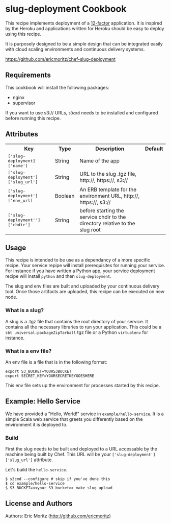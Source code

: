 # slug-deployment Cookbook

This recipe implements deployment of a
[12-factor](http://12factor.net/) application.  It is inspired by the
Heroku and applications written for Heroku should be easy to deploy
using this recipe.

It is purposely designed to be a simple design that can be integrated
easily with cloud scaling environments and continuous delivery systems.

https://github.com/ericmoritz/chef-slug-deployment

## Requirements

This cookbook will install the following packages:

  - nginx
  - supervisor

If you want to use s3:// URLs, `s3cmd` needs to be installed and
configured before running this recipe.

## Attributes

<table>
  <tr>
    <th>Key</th>
    <th>Type</th>
    <th>Description</th>
    <th>Default</th>
  </tr>
  <tr>
    <td><tt>['slug-deployment]['name']</tt></td>
    <td>String</td>
    <td>Name of the app</td>
    <td><tt></tt></td>
  </tr>
  <tr>
    <td><tt>['slug-deployment']['slug_url']</tt></td>
    <td>String</td>
    <td>URL to the slug .tgz file, http://, https://, s3://</td>
    <td><tt></tt></td>
  </tr>
  <tr>
    <td><tt>['slug-deployment']['env_url]</tt></td>
    <td>Boolean</td>
    <td>An ERB template for the environment URL, http://, https://, s3://</td>
    <td><tt></tt></td>
  </tr>
  <tr>
    <td><tt>['slug-deployment'']['chdir']</tt></td>
    <td>String</td>
    <td>before starting the service chdir to the directory relative to the slug root</td>
    <td><tt></tt></td>
  </tr>
</table>

## Usage

This recipe is intended to be use as a dependancy of a more specific
recipe.  Your service repipe will install prerequisites for running
your service.  For instance if you have written a Python app, your
service deployment recipe will install `python` and then
`slug-deployment`.

The slug and env files are built and uploaded by your continuous
delivery tool.  Once those artifacts are uploaded, this recipe can
be executed on new node.

### What is a slug?

A slug is a .tgz file that contains the root directory of your
service.  It contains all the necessary libraries to run your
application.  This could be a `sbt universal:packageZipTarball` tgz
file or a Python `virtualenv` for instance.

### What is a env file?

An env file is a file that is in the following format:

```
export S3_BUCKET=YOURS3BUCKET
export SECRET_KEY=YOURSECRETKEYGOESHERE
```

This env file sets up the environment for processes started by this
recipe.

## Example: Hello Service

We have provided a "Hello, World!" service in `example/hello-service`.
It is a simple Scala web service that greets you differently based on
the environment it is deployed to.


### Build 

First the slug needs to be built and deployed to a URL accessable
by the machine being built by Chef.  This URL will be your 
`['slug-deployment']['slug_url']` attribute.

Let's build the `hello-service`.

```
$ s3cmd --configure # skip if you've done this
$ cd example/hello-service
$ S3_BUCKET=<<your S3 bucket>> make slug upload
```

License and Authors
-------------------

Authors: Eric Moritz (http://github.com/ericmoritz)

